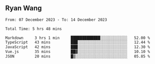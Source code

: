 ## Ryan Wang

<!--START_SECTION:waka-->

```txt
From: 07 December 2023 - To: 14 December 2023

Total Time: 5 hrs 48 mins

Markdown     3 hrs 1 min     █████████████░░░░░░░░░░░░   52.00 %
TypeScript   43 mins         ███░░░░░░░░░░░░░░░░░░░░░░   12.44 %
JavaScript   42 mins         ███░░░░░░░░░░░░░░░░░░░░░░   12.30 %
Vue.js       35 mins         ██▓░░░░░░░░░░░░░░░░░░░░░░   10.10 %
JSON         20 mins         █▒░░░░░░░░░░░░░░░░░░░░░░░   05.85 %
```

<!--END_SECTION:waka-->
